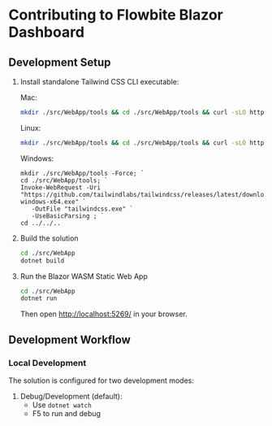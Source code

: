 # Contributing to Flowbite Blazor Dashboard

## Development Setup

1. Install standalone Tailwind CSS CLI executable:

   Mac:

   ```bash
   mkdir ./src/WebApp/tools && cd ./src/WebApp/tools && curl -sLO https://github.com/tailwindlabs/tailwindcss/releases/latest/download/tailwindcss-macos-arm64 && chmod +x tailwindcss-macos-arm64 && mv tailwindcss-macos-arm64 tailwindcss && cd ../../..
   ```

   Linux:

   ```bash
   mkdir ./src/WebApp/tools && cd ./src/WebApp/tools && curl -sLO https://github.com/tailwindlabs/tailwindcss/releases/latest/download/tailwindcss-linux-x64 && chmod +x tailwindcss-linux-x64 && mv tailwindcss-linux-x64 tailwindcss && cd ../../..
   ```

   Windows:

   ```pwsh
   mkdir ./src/WebApp/tools -Force; `
   cd ./src/WebApp/tools; `
   Invoke-WebRequest -Uri "https://github.com/tailwindlabs/tailwindcss/releases/latest/download/tailwindcss-windows-x64.exe" `
      -OutFile "tailwindcss.exe" `
      -UseBasicParsing ; `
   cd ../../..

   ```

1. Build the solution

   ```bash
   cd ./src/WebApp
   dotnet build
   ```

1. Run the Blazor WASM Static Web App

   ```bash
   cd ./src/WebApp
   dotnet run
   ```

   Then open <http://localhost:5269/> in your browser.

## Development Workflow

### Local Development

The solution is configured for two development modes:

1. Debug/Development (default):
   - Use `dotnet watch`
   - F5 to run and debug
